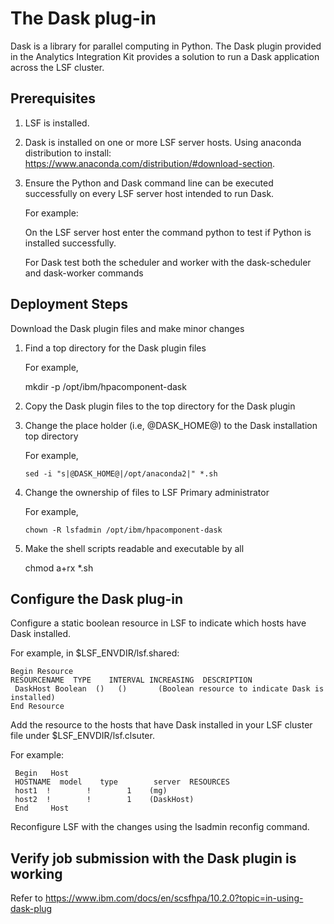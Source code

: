# The Dask plug-in
Dask is a library for parallel computing in Python. The Dask plugin provided in the Analytics Integration Kit provides a solution to run a Dask application across the LSF cluster.

 
## Prerequisites
1) LSF is installed.

2) Dask is installed on one or more LSF server hosts.
   Using anaconda distribution to install: https://www.anaconda.com/distribution/#download-section.
   
3) Ensure the Python and Dask command line can be executed successfully on every LSF server host intended to run Dask.

   For example:
   
   On the LSF server host enter the command python to test if Python is installed successfully.
   
   For Dask test both the scheduler and worker with the dask-scheduler and dask-worker commands
   
## Deployment Steps

Download the Dask plugin files and make minor changes

1) Find a top directory for the Dask plugin files
   
   For example,
   
     mkdir -p /opt/ibm/hpacomponent-dask
   
2) Copy the Dask plugin files to the top directory for the Dask plugin
             
3) Change the place holder (i.e, @DASK_HOME@) to the Dask installation top directory

   For example,
   
       sed -i "s|@DASK_HOME@|/opt/anaconda2|" *.sh

4) Change the ownership of files to LSF Primary administrator

   For example,
   
       chown -R lsfadmin /opt/ibm/hpacomponent-dask

5) Make the shell scripts readable and executable by all

    chmod a+rx *.sh
    

## Configure the Dask plug-in

Configure a static boolean resource in LSF to indicate which hosts have Dask installed.

For example, in $LSF_ENVDIR/lsf.shared:

    Begin Resource
    RESOURCENAME  TYPE    INTERVAL INCREASING  DESCRIPTION
     DaskHost Boolean  ()   ()       (Boolean resource to indicate Dask is installed)
    End Resource

Add the resource to the hosts that have Dask installed in your LSF cluster file under $LSF_ENVDIR/lsf.clsuter.<clustername>

For example:

     Begin   Host
     HOSTNAME  model    type        server  RESOURCES   
     host1  !        !        1    (mg)
     host2  !        !        1    (DaskHost)
     End     Host

Reconfigure LSF with the changes using the lsadmin reconfig command.

## Verify job submission with the Dask plugin is working
Refer to https://www.ibm.com/docs/en/scsfhpa/10.2.0?topic=in-using-dask-plug

